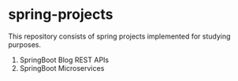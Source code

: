# spring-projects

This repository consists of spring projects implemented for studying purposes.

1. SpringBoot Blog REST APIs
2. SpringBoot Microservices
